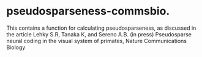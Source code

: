 # pseudosparseness-commsbio.
This contains a function for calculating pseudosparseness, as discussed in the article  Lehky S.R, Tanaka K, and Sereno A.B. (in press) Pseudosparse neural coding in the visual system of primates, Nature Communications Biology
